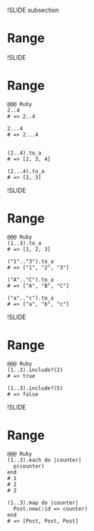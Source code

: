 !SLIDE subsection
# Range


!SLIDE
# Range

    @@@ Ruby
    2..4
    # => 2..4
    
    2...4
    # => 2...4
    
    
    (2..4).to_a
    # => [2, 3, 4]
    
    (2...4).to_a
    # => [2, 3]


!SLIDE
# Range

    @@@ Ruby
    (1..3).to_a
    # => [1, 2, 3]

    ("1".."3").to_a
    # => ["1", "2", "3"]

    ("A".."C").to_a
    # => ["A", "B", "C"]

    ("a".."c").to_a
    # => ["a", "b", "c"]


!SLIDE
# Range

    @@@ Ruby
    (1..3).include?(2)
    # => true

    (1..3).include?(5)
    # => false


!SLIDE
# Range

    @@@ Ruby
    (1..3).each do |counter|
      p(counter)
    end
    # 1
    # 2
    # 3

    (1..3).map do |counter|
      Post.new(:id => counter)
    end
    # => [Post, Post, Post]
